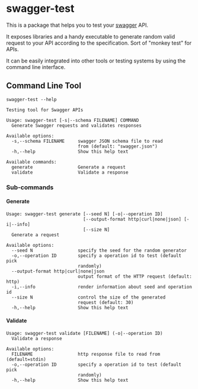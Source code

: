 # swagger-test

This is a package that helps you to test your [swagger](https://swagger.io) API.

It exposes libraries and a handy executable to generate random valid request to
your API according to the specification. Sort of "monkey test" for APIs.

It can be easily integrated into other tools or testing systems by using the
command line interface.

## Command Line Tool

```console
swagger-test --help
```

```
Testing tool for Swagger APIs

Usage: swagger-test [-s|--schema FILENAME] COMMAND
  Generate Swagger requests and validates responses

Available options:
  -s,--schema FILENAME     swagger JSON schema file to read
                           from (default: "swagger.json")
  -h,--help                Show this help text

Available commands:
  generate                 Generate a request
  validate                 Validate a response
```

### Sub-commands

#### Generate

```
Usage: swagger-test generate [--seed N] [-o|--operation ID]
                             [--output-format http|curl|none|json] [-i|--info]
                             [--size N]
  Generate a request

Available options:
  --seed N                 specify the seed for the random generator
  -o,--operation ID        specify a operation id to test (default pick
                           randomly)
  --output-format http|curl|none|json
                           output format of the HTTP request (default: http)
  -i,--info                render information about seed and operation id
  --size N                 control the size of the generated
                           request (default: 30)
  -h,--help                Show this help text
```

#### Validate

```
Usage: swagger-test validate [FILENAME] (-o|--operation ID)
  Validate a response

Available options:
  FILENAME                 http response file to read from (default=stdin)
  -o,--operation ID        specify a operation id to test (default pick
                           randomly)
  -h,--help                Show this help text
```
